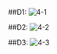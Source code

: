 ##D1: 
![4-1](https://github.com/firestrong15/EC2024/assets/162285614/09cb12f2-b98e-4964-b150-7eb94bfa448e)

##D2: 
![4-2](https://github.com/firestrong15/EC2024/assets/162285614/9e39c40f-f8e7-4e3b-8ff1-3ac6c59af81d)

##D3: 
![4-3](https://github.com/firestrong15/EC2024/assets/162285614/0fd8dc0b-49e9-4c7c-b98f-133cbc5bd8a1)


